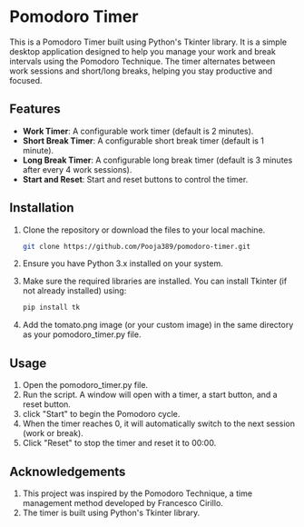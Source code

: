 # Pomodoro Timer

This is a Pomodoro Timer built using Python's Tkinter library. It is a simple desktop application designed to help you manage your work and break intervals using the Pomodoro Technique. The timer alternates between work sessions and short/long breaks, helping you stay productive and focused.

## Features

- **Work Timer**: A configurable work timer (default is 2 minutes).
- **Short Break Timer**: A configurable short break timer (default is 1 minute).
- **Long Break Timer**: A configurable long break timer (default is 3 minutes after every 4 work sessions).
- **Start and Reset**: Start and reset buttons to control the timer.

## Installation

1. Clone the repository or download the files to your local machine.

   ```bash
   git clone https://github.com/Pooja389/pomodoro-timer.git
2. Ensure you have Python 3.x installed on your system.
3. Make sure the required libraries are installed. You can install Tkinter (if not already installed) using:
   ```bash
   pip install tk
4. Add the tomato.png image (or your custom image) in the same directory as your pomodoro_timer.py file.
## Usage
1. Open the pomodoro_timer.py file.
2. Run the script. A window will open with a timer, a start button, and a reset button.
3. click "Start" to begin the Pomodoro cycle.
4. When the timer reaches 0, it will automatically switch to the next session (work or break).
5. Click "Reset" to stop the timer and reset it to 00:00.
## Acknowledgements
1. This project was inspired by the Pomodoro Technique, a time management method developed by Francesco Cirillo.
2. The timer is built using Python's Tkinter library.
